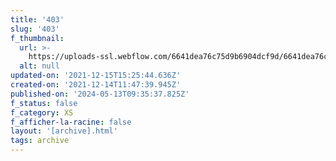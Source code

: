 ```yaml
---
title: '403'
slug: '403'
f_thumbnail:
  url: >-
    https://uploads-ssl.webflow.com/6641dea76c75d9b6904dcf9d/6641dea76c75d9b6904dd314_403.jpg
  alt: null
updated-on: '2021-12-15T15:25:44.636Z'
created-on: '2021-12-14T11:47:39.945Z'
published-on: '2024-05-13T09:35:37.825Z'
f_status: false
f_category: XS
f_afficher-la-racine: false
layout: '[archive].html'
tags: archive
---
```




